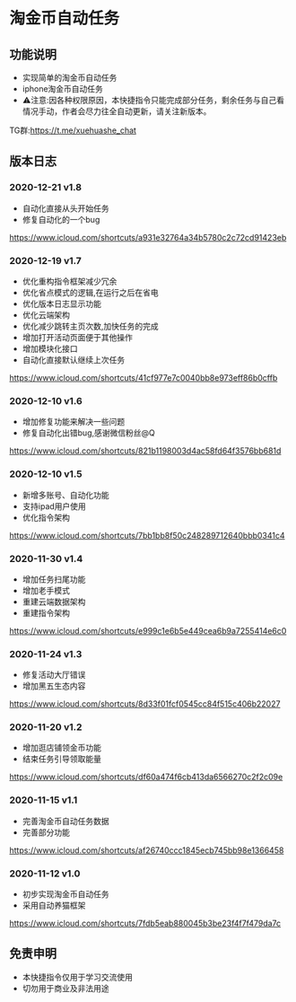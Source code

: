 # 淘金币自动任务

## 功能说明

* 实现简单的淘金币自动任务
* iphone淘金币自动任务
* ⚠️注意:因各种权限原因，本快捷指令只能完成部分任务，剩余任务与自己看情况手动，作者会尽力往全自动更新，请关注新版本。

TG群:https://t.me/xuehuashe_chat

## 版本日志

### 2020-12-21 v1.8
- 自动化直接从头开始任务
- 修复自动化的一个bug

https://www.icloud.com/shortcuts/a931e32764a34b5780c2c72cd91423eb

### 2020-12-19 v1.7
- 优化重构指令框架减少冗余
- 优化省点模式的逻辑,在运行之后在省电
- 优化版本日志显示功能
- 优化云端架构
- 优化减少跳转主页次数,加快任务的完成
- 增加打开活动页面便于其他操作
- 增加模块化接口
- 自动化直接默认继续上次任务

https://www.icloud.com/shortcuts/41cf977e7c0040bb8e973eff86b0cffb

### 2020-12-10 v1.6
* 增加修复功能来解决一些问题
* 修复自动化出错bug,感谢微信粉丝@Q

https://www.icloud.com/shortcuts/821b1198003d4ac58fd64f3576bb681d

### 2020-12-10 v1.5
* 新增多账号、自动化功能
* 支持ipad用户使用
* 优化指令架构

https://www.icloud.com/shortcuts/7bb1bb8f50c248289712640bbb0341c4

### 2020-11-30 v1.4
* 增加任务扫尾功能
* 增加老手模式
* 重建云端数据架构
* 重建指令架构

https://www.icloud.com/shortcuts/e999c1e6b5e449cea6b9a7255414e6c0

### 2020-11-24 v1.3
* 修复活动大厅错误
* 增加黑五生态内容

https://www.icloud.com/shortcuts/8d33f01fcf0545cc84f515c406b22027

### 2020-11-20 v1.2
* 增加逛店铺领金币功能
* 结束任务引导领取能量

https://www.icloud.com/shortcuts/df60a474f6cb413da6566270c2f2c09e

### 2020-11-15 v1.1
* 完善淘金币自动任务数据
* 完善部分功能

https://www.icloud.com/shortcuts/af26740ccc1845ecb745bb98e1366458

### 2020-11-12 v1.0
* 初步实现淘金币自动任务
* 采用自动养猫框架

https://www.icloud.com/shortcuts/7fdb5eab880045b3be23f4f7f479da7c


## 免责申明
* 本快捷指令仅用于学习交流使用
* 切勿用于商业及非法用途
